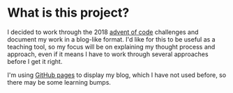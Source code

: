 
# What is this project?

I decided to work through the 2018 [advent of code](https://adventofcode.com/2018/about) challenges and document my work in a blog-like format. I'd like for this to be useful as a teaching tool, so my focus will be on explaining my thought process and approach, even if it means I have to work through several approaches before I get it right.

I'm using [GitHub pages](https://pages.github.com/) to display my blog, which I have not used before, so there may be some learning bumps.
